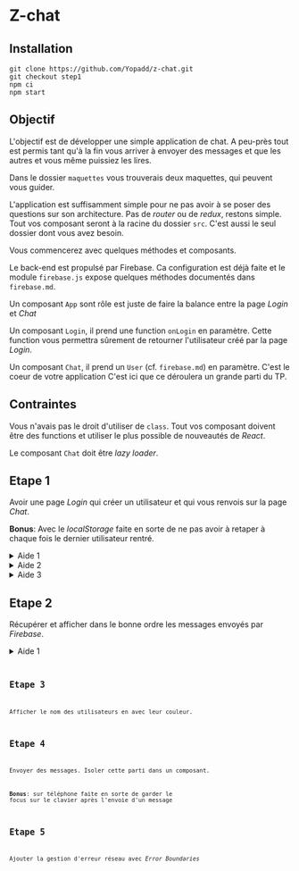 # Z-chat

## Installation

```shell
git clone https://github.com/Yopadd/z-chat.git
git checkout step1
npm ci
npm start
```

## Objectif

L'objectif est de développer une simple application de chat. A peu-près tout est permis tant qu'à la fin
vous arriver à envoyer des messages et que les autres et vous même puissiez les lires.

Dans le dossier `maquettes` vous trouverais deux maquettes, qui peuvent vous guider.

L'application est suffisamment simple pour ne pas avoir à se poser des questions sur son architecture.
Pas de _router_ ou de _redux_, restons simple. Tout vos composant seront à la racine du dossier `src`.
C'est aussi le seul dossier dont vous avez besoin.

Vous commencerez avec quelques méthodes et composants.

Le back-end est propulsé par Firebase. Ca configuration est déjà faite et le module `firebase.js` expose
quelques méthodes documentés dans `firebase.md`.

Un composant `App` sont rôle est juste de faire la balance entre la page _Login_ et _Chat_

Un composant `Login`, il prend une function `onLogin` en paramètre. Cette function vous permettra sûrement
de retourner l'utilisateur créé par la page _Login_.

Un composant `Chat`, il prend un `User` (cf. `firebase.md`) en paramètre. C'est le coeur de votre application
C'est ici que ce déroulera un grande parti du TP.

## Contraintes

Vous n'avais pas le droit d'utiliser de `class`. Tout vos composant doivent être des functions et utiliser
le plus possible de nouveautés de _React_.

Le composant `Chat` doit être _lazy loader_.

## Etape 1

Avoir une page _Login_ qui créer un utilisateur et qui vous renvois sur la page _Chat_.

__Bonus__: Avec le _localStorage_ faite en sorte de ne pas avoir à retaper à chaque fois le dernier utilisateur
rentré.

<details>
 <summary>Aide 1</summary>
  Il faut utiliser le hooks `useState` pour créer un utilisateur qui à doit ressembler à
  `{ name: 'Alber' color: '#000000' }`.
</details>

<details>
 <summary>Aide 2</summary>
  Pour envoyer un utilisateur avec Firebase il faut utiliser la méthode `addUser` du module
  `firebase.js`.
  ex:
  <pre>addUser({ name: 'Alber' color: '#000000' })</pre>
</details>

<details>
 <summary>Aide 3</summary>
  Votre formulaire doit executer une function qui ressemble à
  <pre>const login = (e) => {
      e.preventDefault()
      setUser(user)
      addUser(user)
      onLogin(user)
  }</pre>
</details>

## Etape 2

Récupérer et afficher dans le bonne ordre les messages envoyés par _Firebase_.

<details>
 <summary>Aide 1</summary>
  Il faut utiliser le hooks `useEffect`. Cette méthode prend un deuxième paramètre qui
  est un tableau de valeur. La fonction de `useEffect` ne sera rejouée qui si une des
  valeur du tableau change. Donc si on lui donne un tableau [] la fonction ne sera joué
  qu'une seul fois au premier rendu du composant. A l'instar de <code>componentDidMount<code>.
</details>

## Etape 3

Afficher le nom des utilisateurs en avec leur couleur.

## Etape 4

Envoyer des messages. Isoler cette parti dans un composant.

__Bonus__: sur téléphone faite en sorte de garder le focus sur le clavier après l'envoie d'un message

## Etape 5

Ajouter la gestion d'erreur réseau avec _Error Boundaries_